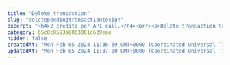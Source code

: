 ```yaml
---
title: "Delete transaction"
slug: "deletependingtransactiontosign"
excerpt: "<h4>2 credits per API call.</h4><br/><p>Delete transaction to be signed. When deleting offchain transaction, linked withdrawal will be cancelled automatically.</p>"
category: 65c0c8593a8063001c639eae
hidden: false
createdAt: "Mon Feb 05 2024 11:36:59 GMT+0000 (Coordinated Universal Time)"
updatedAt: "Mon Feb 05 2024 11:37:00 GMT+0000 (Coordinated Universal Time)"
---
```

